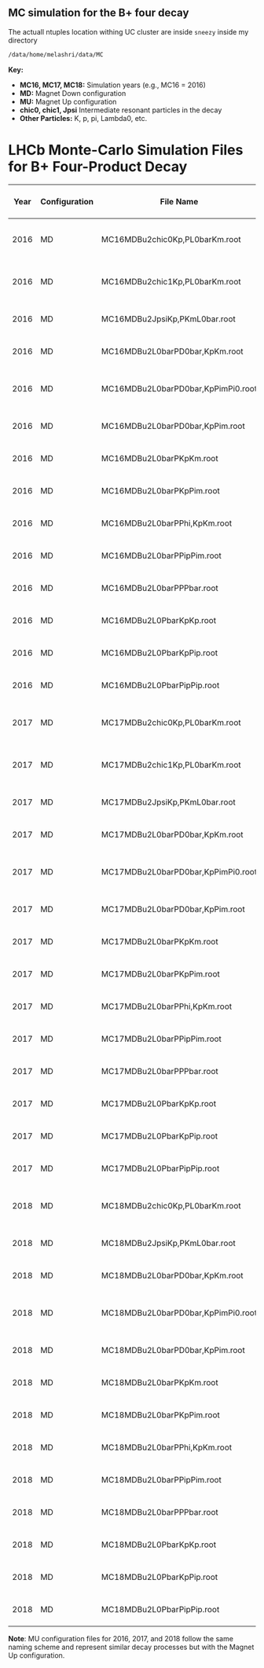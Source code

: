 ## MC simulation for the B+ four decay

The actuall ntuples location withing UC cluster are inside `sneezy` inside my directory 
```bash
/data/home/melashri/data/MC
```


**Key:**

* **MC16, MC17, MC18:** Simulation years (e.g., MC16 = 2016)
* **MD:** Magnet Down configuration
* **MU:** Magnet Up configuration
* **chic0, chic1, Jpsi** Intermediate resonant particles in the decay
* **Other Particles:** K, p, pi, Lambda0, etc.


# LHCb Monte-Carlo Simulation Files for B+ Four-Product Decay

| Year | Configuration | File Name                            | Decay Process Description                            |
|------|---------------|--------------------------------------|------------------------------------------------------|
| 2016 | MD            | MC16MDBu2chic0Kp,PL0barKm.root       | B+ → χc0(1P)K+ with P and L0                    |
| 2016 | MD            | MC16MDBu2chic1Kp,PL0barKm.root       | B+ → χc1(1P)K+ with P and L0                    |
| 2016 | MD            | MC16MDBu2JpsiKp,PKmL0bar.root        | B+ → J/ψK+ with K- and L0                            |  
| 2016 | MD            | MC16MDBu2L0barPD0bar,KpKm.root       | B+ → L0bar D0bar with K+ and K-                    |
| 2016 | MD            | MC16MDBu2L0barPD0bar,KpPimPi0.root   | B+ → L0bar D0bar with K+, π- and π0                |
| 2016 | MD            | MC16MDBu2L0barPD0bar,KpPim.root      | B+ → L0bar D0bar with K+ and π-                    |
| 2016 | MD            | MC16MDBu2L0barPKpKm.root             | B+ → L0bar with K+ and K-                           |
| 2016 | MD            | MC16MDBu2L0barPKpPim.root            | B+ → L0bar with K+ and π-                           |
| 2016 | MD            | MC16MDBu2L0barPPhi,KpKm.root         | B+ → L0bar ϕ with K+ and K-                         |
| 2016 | MD            | MC16MDBu2L0barPPipPim.root           | B+ → L0bar with π+ and π-                           |
| 2016 | MD            | MC16MDBu2L0barPPPbar.root            | B+ → L0bar with P and Pbar                    |
| 2016 | MD            | MC16MDBu2L0PbarKpKp.root             | B+ → L0 Pbar with K+ and K+                         |
| 2016 | MD            | MC16MDBu2L0PbarKpPip.root            | B+ → L0 Pbar with K+ and π+                         |
| 2016 | MD            | MC16MDBu2L0PbarPipPip.root           | B+ → L0 Pbar with π+ and π+                         |
| 2017 | MD            | MC17MDBu2chic0Kp,PL0barKm.root       | B+ → χc0(1P)K+ with P and L0                    |
| 2017 | MD            | MC17MDBu2chic1Kp,PL0barKm.root       | B+ → χc1(1P)K+ with P and L0                    |
| 2017 | MD            | MC17MDBu2JpsiKp,PKmL0bar.root        | B+ → J/ψK+ with K- and L0                    |
| 2017 | MD            | MC17MDBu2L0barPD0bar,KpKm.root       | B+ → L0bar D0bar with K+ and K-                    |
| 2017 | MD            | MC17MDBu2L0barPD0bar,KpPimPi0.root   | B+ → L0bar D0bar with K+, π- and π0                |
| 2017 | MD            | MC17MDBu2L0barPD0bar,KpPim.root      | B+ → L0bar D0bar with K+ and π-                    |
| 2017 | MD            | MC17MDBu2L0barPKpKm.root             | B+ → L0bar with K+ and K-                           |
| 2017 | MD            | MC17MDBu2L0barPKpPim.root            | B+ → L0bar with K+ and π-                           |
| 2017 | MD            | MC17MDBu2L0barPPhi,KpKm.root         | B+ → L0bar ϕ with K+ and K-                         |
| 2017 | MD            | MC17MDBu2L0barPPipPim.root           | B+ → L0bar with π+ and π-                           |
| 2017 | MD            | MC17MDBu2L0barPPPbar.root            | B+ → L0bar with  and Pbar                    |
| 2017 | MD            | MC17MDBu2L0PbarKpKp.root             | B+ → L0 Pbar with K+ and K+                         |
| 2017 | MD            | MC17MDBu2L0PbarKpPip.root            | B+ → L0 Pbar with K+ and π+                         |
| 2017 | MD            | MC17MDBu2L0PbarPipPip.root           | B+ → L0 Pbar with π+ and π+                         |
| 2018 | MD            | MC18MDBu2chic0Kp,PL0barKm.root       | B+ → χc0(1P)K+ with p and L0              |
| 2018 | MD            | MC18MDBu2JpsiKp,PKmL0bar.root        | B+ → J/ψK+ with K- and L0              |
| 2018 | MD            | MC18MDBu2L0barPD0bar,KpKm.root       | B+ → L0bar D0bar with K+ and K-                    |
| 2018 | MD            | MC18MDBu2L0barPD0bar,KpPimPi0.root   | B+ → L0bar D0bar with K+, π- and π0                |
| 2018 | MD            | MC18MDBu2L0barPD0bar,KpPim.root      | B+ → L0bar D0bar with K+ and π-                    |
| 2018 | MD            | MC18MDBu2L0barPKpKm.root             | B+ → L0bar with K+ and K-                           |
| 2018 | MD            | MC18MDBu2L0barPKpPim.root            | B+ → L0bar with K+ and π-                           |
| 2018 | MD            | MC18MDBu2L0barPPhi,KpKm.root         | B+ → L0bar ϕ with K+ and K-                         |
| 2018 | MD            | MC18MDBu2L0barPPipPim.root           | B+ → L0bar with π+ and π-                           |
| 2018 | MD            | MC18MDBu2L0barPPPbar.root            | B+ → L0bar with P and Pbar                    |
| 2018 | MD            | MC18MDBu2L0PbarKpKp.root             | B+ → L0 Pbar with K+ and K+                         |
| 2018 | MD            | MC18MDBu2L0PbarKpPip.root            | B+ → L0 Pbar with K+ and π+                         |
| 2018 | MD            | MC18MDBu2L0PbarPipPip.root           | B+ → L0 Pbar with π+ and π+                         |

**Note**: MU configuration files for 2016, 2017, and 2018 follow the same naming scheme and represent similar decay processes but with the Magnet Up configuration.


